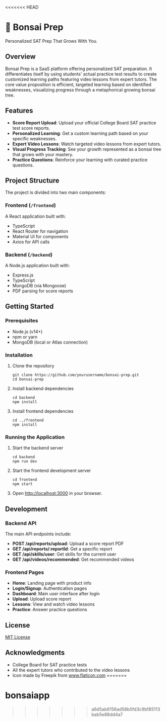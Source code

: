 <<<<<<< HEAD
# 🌿 Bonsai Prep

Personalized SAT Prep That Grows With You.

## Overview

Bonsai Prep is a SaaS platform offering personalized SAT preparation. It differentiates itself by using students' actual practice test results to create customized learning paths featuring video lessons from expert tutors. The core value proposition is efficient, targeted learning based on identified weaknesses, visualizing progress through a metaphorical growing bonsai tree.

## Features

- **Score Report Upload**: Upload your official College Board SAT practice test score reports.
- **Personalized Learning**: Get a custom learning path based on your specific weaknesses.
- **Expert Video Lessons**: Watch targeted video lessons from expert tutors.
- **Visual Progress Tracking**: See your growth represented as a bonsai tree that grows with your mastery.
- **Practice Questions**: Reinforce your learning with curated practice questions.

## Project Structure

The project is divided into two main components:

### Frontend (`/frontend`)

A React application built with:
- TypeScript
- React Router for navigation
- Material UI for components
- Axios for API calls

### Backend (`/backend`)

A Node.js application built with:
- Express.js
- TypeScript
- MongoDB (via Mongoose)
- PDF parsing for score reports

## Getting Started

### Prerequisites

- Node.js (v14+)
- npm or yarn
- MongoDB (local or Atlas connection)

### Installation

1. Clone the repository
   ```
   git clone https://github.com/yourusername/bonsai-prep.git
   cd bonsai-prep
   ```

2. Install backend dependencies
   ```
   cd backend
   npm install
   ```

3. Install frontend dependencies
   ```
   cd ../frontend
   npm install
   ```

### Running the Application

1. Start the backend server
   ```
   cd backend
   npm run dev
   ```

2. Start the frontend development server
   ```
   cd frontend
   npm start
   ```

3. Open [http://localhost:3000](http://localhost:3000) in your browser.

## Development

### Backend API

The main API endpoints include:

- **POST /api/reports/upload**: Upload a score report PDF
- **GET /api/reports/:reportId**: Get a specific report
- **GET /api/skills/user**: Get skills for the current user
- **GET /api/videos/recommended**: Get recommended videos

### Frontend Pages

- **Home**: Landing page with product info
- **Login/Signup**: Authentication pages
- **Dashboard**: Main user interface after login
- **Upload**: Upload score report
- **Lessons**: View and watch video lessons
- **Practice**: Answer practice questions

## License

[MIT License](LICENSE)

## Acknowledgments

- College Board for SAT practice tests
- All the expert tutors who contributed to the video lessons
- Icon made by Freepik from www.flaticon.com 
=======
# bonsaiapp
>>>>>>> a6d5ab6156ad58b0fd3c9bf85113bab5e88dd4a7
